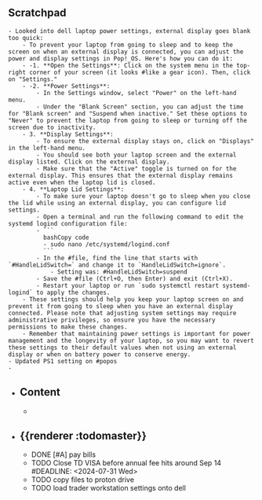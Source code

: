 ## Scratchpad
	- Looked into dell laptop power settings, external display goes blank too quick:
		- To prevent your laptop from going to sleep and to keep the screen on when an external display is connected, you can adjust the power and display settings in Pop!_OS. Here's how you can do it:
		- -1. **Open the Settings**: Click on the system menu in the top-right corner of your screen (it looks #like a gear icon). Then, click on "Settings."
		- -2. **Power Settings**:
			- In the Settings window, select "Power" on the left-hand menu.
			- Under the "Blank Screen" section, you can adjust the time for "Blank screen" and "Suspend when inactive." Set these options to "Never" to prevent the laptop from going to sleep or turning off the screen due to inactivity.
		- 3. **Display Settings**:
			- To ensure the external display stays on, click on "Displays" in the left-hand menu.
			- You should see both your laptop screen and the external display listed. Click on the external display.
			- Make sure that the "Active" toggle is turned on for the external display. This ensures that the external display remains active even when the laptop lid is closed.
		- 4. **Laptop Lid Settings**:
			- To make sure your laptop doesn't go to sleep when you close the lid while using an external display, you can configure lid settings.
			- Open a terminal and run the following command to edit the systemd logind configuration file:
			- ```
			  bashCopy code
			  - sudo nano /etc/systemd/logind.conf
			  ```
			- In the #file, find the line that starts with `#HandleLidSwitch=` and change it to `HandleLidSwitch=ignore`.
				- Setting was: #HandleLidSwitch=suspend
			- Save the #file (Ctrl+O, then Enter) and exit (Ctrl+X).
			- Restart your laptop or run `sudo systemctl restart systemd-logind` to apply the changes.
		- These settings should help you keep your laptop screen on and prevent it from going to sleep when you have an external display connected. Please note that adjusting system settings may require administrative privileges, so ensure you have the necessary permissions to make these changes.
		- Remember that maintaining power settings is important for power management and the longevity of your laptop, so you may want to revert these settings to their default values when not using an external display or when on battery power to conserve energy.
	- Updated PS1 setting on #popos
	-
- ## Content
	-
- ## {{renderer :todomaster}}
	- DONE [#A] pay bills
	- TODO Close TD VISA before annual fee hits around Sep 14
	  #DEADLINE: <2024-07-31 Wed>
	- TODO copy files to proton drive
	- TODO load trader workstation settings onto dell